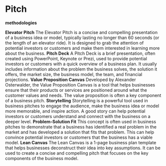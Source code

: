 # Pitch

**methodologies**

**Elevator Pitch**
The Elevator Pitch is a concise and compelling presentation of a business idea or model, typically lasting no longer than 60 seconds (or the length of an elevator ride). It is designed to grab the attention of potential investors or customers and make them interested in learning more about the business.
**Pitch Deck**
A Pitch Deck is a brief presentation, often created using PowerPoint, Keynote or Prezi, used to provide potential investors or customers with a quick overview of a business plan. It usually includes information about the problem the business solves, the solution it offers, the market size, the business model, the team, and financial projections.
**Value Proposition Canvas**
Developed by Alexander Osterwalder, the Value Proposition Canvas is a tool that helps businesses ensure that their products or services are positioned around what the customer values and needs. The value proposition is often a key component of a business pitch.
**Storytelling**
Storytelling is a powerful tool used in business pitches to engage the audience, make the business idea or model more memorable, and inspire action. A good story can help potential investors or customers understand and connect with the business on a deeper level.
**Problem-Solution Fit**
This concept is often used in business pitches to demonstrate that a business has identified a real problem in the market and has developed a solution that fits that problem. This can help convince potential investors or customers that the business has a viable model.
**Lean Canvas**
The Lean Canvas is a 1-page business plan template that helps businesses deconstruct their idea into key assumptions. It can be used to create a concise and compelling pitch that focuses on the key components of the business model.